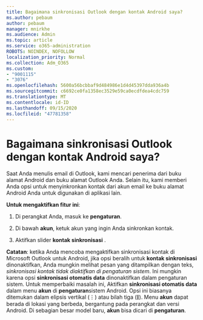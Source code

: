 ```yaml
---
title: Bagaimana sinkronisasi Outlook dengan kontak Android saya?
ms.author: pebaum
author: pebaum
manager: mnirkhe
ms.audience: Admin
ms.topic: article
ms.service: o365-administration
ROBOTS: NOINDEX, NOFOLLOW
localization_priority: Normal
ms.collection: Adm_O365
ms.custom:
- "9001115"
- "3076"
ms.openlocfilehash: 5600a56bcbbaf9d484986e1d4d45397dda936a4b
ms.sourcegitcommit: c6692ce0fa1358ec3529e59ca0ecdfdea4cdc759
ms.translationtype: MT
ms.contentlocale: id-ID
ms.lasthandoff: 09/15/2020
ms.locfileid: "47781358"
---
```

# <a name="how-does-outlook-sync-with-my-android-contacts"></a>Bagaimana sinkronisasi Outlook dengan kontak Android saya?

Saat Anda menulis email di Outlook, kami mencari penerima dari buku alamat Android dan buku alamat Outlook Anda. Selain itu, kami memberi Anda opsi untuk menyinkronkan kontak dari akun email ke buku alamat Android Anda untuk digunakan di aplikasi lain. 
 
**Untuk mengaktifkan fitur ini**:
 
1. Di perangkat Anda, masuk ke **pengaturan**.

2. Di bawah **akun**, ketuk akun yang ingin Anda sinkronkan kontak.

3. Aktifkan slider **kontak sinkronisasi** .
 
**Catatan**: ketika Anda mencoba mengaktifkan sinkronisasi kontak di Microsoft Outlook untuk Android, jika opsi beralih untuk **kontak sinkronisasi** dinonaktifkan, Anda mungkin melihat pesan yang ditampilkan dengan teks, *sinkronisasi kontak tidak diaktifkan di pengaturan sistem*. Ini mungkin karena opsi **sinkronisasi otomatis data** dinonaktifkan dalam pengaturan sistem. Untuk memperbaiki masalah ini, Aktifkan  **sinkronisasi otomatis data** dalam menu  **akun** di  **pengaturan**sistem Android. Opsi ini biasanya ditemukan dalam elipsis vertikal (⋮) atau bilah tiga (⫼). Menu  **akun** dapat berada di lokasi yang berbeda, bergantung pada perangkat dan versi Android. Di sebagian besar model baru, **akun** bisa dicari di **pengaturan**.